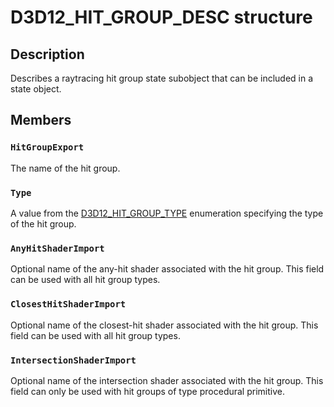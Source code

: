 # D3D12_HIT_GROUP_DESC structure

## Description

Describes a raytracing hit group state subobject that can be included in a state object.

## Members

### `HitGroupExport`

The name of the hit group.

### `Type`

A value from the [D3D12_HIT_GROUP_TYPE](https://learn.microsoft.com/windows/desktop/api/d3d12/ne-d3d12-d3d12_hit_group_type) enumeration specifying the type of the hit group.

### `AnyHitShaderImport`

Optional name of the any-hit shader associated with the hit group. This field can be used with all hit group types.

### `ClosestHitShaderImport`

Optional name of the closest-hit shader associated with the hit group. This field can be used with all hit group types.

### `IntersectionShaderImport`

Optional name of the intersection shader associated with the hit group. This field can only be used with hit groups of type procedural primitive.